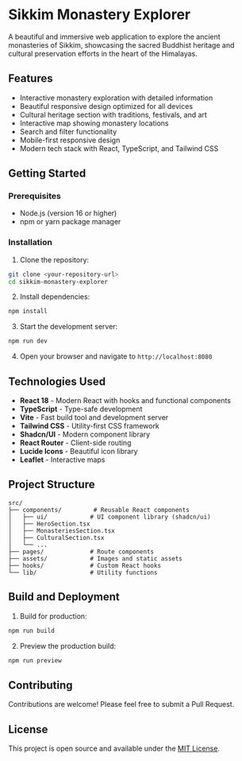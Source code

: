 # Sikkim Monastery Explorer

A beautiful and immersive web application to explore the ancient monasteries of Sikkim, showcasing the sacred Buddhist heritage and cultural preservation efforts in the heart of the Himalayas.

## Features

- Interactive monastery exploration with detailed information
- Beautiful responsive design optimized for all devices
- Cultural heritage section with traditions, festivals, and art
- Interactive map showing monastery locations
- Search and filter functionality
- Mobile-first responsive design
- Modern tech stack with React, TypeScript, and Tailwind CSS

## Getting Started

### Prerequisites

- Node.js (version 16 or higher)
- npm or yarn package manager

### Installation

1. Clone the repository:
```bash
git clone <your-repository-url>
cd sikkim-monastery-explorer
```

2. Install dependencies:
```bash
npm install
```

3. Start the development server:
```bash
npm run dev
```

4. Open your browser and navigate to `http://localhost:8080`

## Technologies Used

- **React 18** - Modern React with hooks and functional components
- **TypeScript** - Type-safe development
- **Vite** - Fast build tool and development server
- **Tailwind CSS** - Utility-first CSS framework
- **Shadcn/UI** - Modern component library
- **React Router** - Client-side routing
- **Lucide Icons** - Beautiful icon library
- **Leaflet** - Interactive maps

## Project Structure

```
src/
├── components/         # Reusable React components
│   ├── ui/            # UI component library (shadcn/ui)
│   ├── HeroSection.tsx
│   ├── MonasteriesSection.tsx
│   ├── CulturalSection.tsx
│   └── ...
├── pages/             # Route components
├── assets/            # Images and static assets
├── hooks/             # Custom React hooks
└── lib/               # Utility functions
```

## Build and Deployment

1. Build for production:
```bash
npm run build
```

2. Preview the production build:
```bash
npm run preview
```

## Contributing

Contributions are welcome! Please feel free to submit a Pull Request.

## License

This project is open source and available under the [MIT License](LICENSE).
